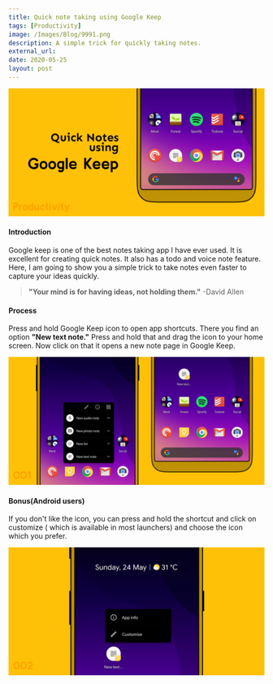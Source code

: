 ```yaml
---
title: Quick note taking using Google Keep
tags: [Productivity]
image: /Images/Blog/9991.png
description: A simple trick for quickly taking notes.
external_url:
date: 2020-05-25
layout: post
---
```


![alt text](/Images/Blog/9991.png "1")

#### **Introduction**

Google keep is one of the best notes taking app I have ever used. It is excellent for creating quick notes. It also has a todo and voice note feature. Here, I am going to show you a simple trick to take notes even faster to capture your ideas quickly.

> **"Your mind is for having ideas, not holding them."** -David Allen


#### **Process**

Press and hold Google Keep icon to open app shortcuts. There you find an option **"New text note."** Press and hold that and drag the icon to your home screen. Now click on that it opens a new note page in Google Keep.

![alt text](/Images/Blog/9991-1.png "2")


#### **Bonus(Android users)**

If you don't like the icon, you can press and hold the shortcut and click on customize ( which is available in most launchers) and choose the icon which you prefer.

![alt text](/Images/Blog/9991-2.png "3")